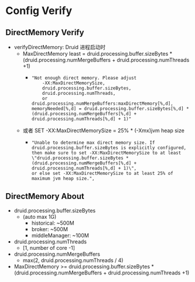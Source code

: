 # Config Verify

## DirectMemory Verify
 - verifyDirectMemory: Druid  进程启动时
    - MaxDirectMemory least = druid.processing.buffer.sizeBytes * (druid.processing.numMergeBuffers + druid.processing.numThreads +1)
        -  ```text
           "Not enough direct memory. Please adjust 
               -XX:MaxDirectMemorySize,
               druid.processing.buffer.sizeBytes,
               druid.processing.numThreads,
               or druid.processing.numMergeBuffers:maxDirectMemory[%,d],
           memoryNeeded[%,d] = druid.processing.buffer.sizeBytes[%,d] * (druid.processing.numMergeBuffers[%,d] + druid.processing.numThreads[%,d] + 1)"
           ```
    - 或者 SET -XX:MaxDirectMemorySize = 25% * (-Xmx)jvm heap size
        - ```text
          "Unable to determine max direct memory size. If druid.processing.buffer.sizeBytes is explicitly configured, 
          then make sure to set -XX:MaxDirectMemorySize to at least \"druid.processing.buffer.sizeBytes * 
          (druid.processing.numMergeBuffers[%,d] + druid.processing.numThreads[%,d] + 1)\", 
          or else set -XX:MaxDirectMemorySize to at least 25% of maximum jvm heap size.",
          ```
## DirectMemory About 
 - druid.processing.buffer.sizeBytes
    - (auto max 1G)
        - historical: ~500M
        - broker: ~500M
        - middleManager: ~100M
 - druid.processing.numThreads
    - [1, number of core -1]
 - druid.processing.numMergeBuffers
    - max(2, druid.processing.numThreads / 4)
 - MaxDirectMemory >= druid.processing.buffer.sizeBytes * (druid.processing.numMergeBuffers + druid.processing.numThreads +1)